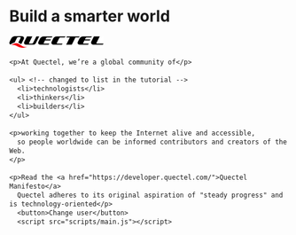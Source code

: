 <!DOCTYPE html>
<html>
  <head>
    <link href="styles/style.css" rel="stylesheet" />
    <meta charset="utf-8">
    <title>My test page</title>
  </head>
  <body>
    <h1>Build a smarter world</h1>
    <img src="images/quectel1.png" alt="quectel logo">

    <p>At Quectel, we’re a global community of</p>

    <ul> <!-- changed to list in the tutorial -->
      <li>technologists</li>
      <li>thinkers</li>
      <li>builders</li>
    </ul>

    <p>working together to keep the Internet alive and accessible, 
      so people worldwide can be informed contributors and creators of the Web. 
    </p>

    <p>Read the <a href="https://developer.quectel.com/">Quectel Manifesto</a> 
      Quectel adheres to its original aspiration of "steady progress" and is technology-oriented</p>
      <button>Change user</button>
      <script src="scripts/main.js"></script>
  
  </body>
</html>
